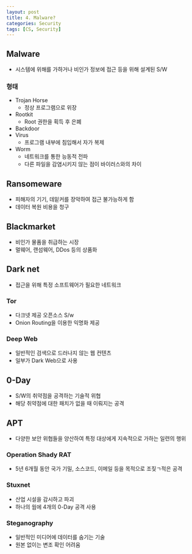 ```yaml
---
layout: post
title: 4. Malware?
categories: Security
tags: [CS, Security]
---
```


## Malware

- 시스템에 위해를 가하거나 비인가 정보에 접근 등을 위해 설계된 S/W

### 형태

- Trojan Horse
  - 정상 프로그램으로 위장
- Rootkit
  - Root 권한을 획득 후 은폐
- Backdoor
- Virus
  - 프로그램 내부에 침입해서 자가 복제
- Worm
  - 네트워크를 통한 능동적 전파
  - 다른 파일을 감염시키지 않는 점이 바이러스와의 차이

## Ransomeware

- 피해자의 기기, 데잍커를 장악하여 접근 불가능하게 함
- 데이터 복원 비용을 청구

## Blackmarket

- 비인가 물품을 취급하는 시장
- 멀웨어, 랜섬웨어, DDos 등의 상품화

## Dark net

- 접근을 위해 특정 소프트웨어가 필요한 네트워크

### Tor

- 다크넷 제공 오픈소스 S/w
- Onion Routing을 이용한 익명화 제공

### Deep Web

- 일반적인 검색으로 드러나지 않는 웹 컨텐츠
- 일부가 Dark Web으로 사용

## 0-Day

- S/W의 취약점을 공격하는 기술적 위협
- 해당 취약점에 대한 패치가 없을 때 이뤄지는 공격

## APT

- 다양한 보안 위협들을 양산하여 특정 대상에게 지속적으로 가하는 일련의 행위

### Operation Shady RAT

- 5년 6개월 동안 국가 기밀, 소스코드, 이메일 등을 목적으로 조짖ㄱ적은 공격

### Stuxnet

- 산업 시설을 감시하고 파괴
- 하나의 웜에 4개의 0-Day 공격 사용

### Steganography

- 일반적인 미디어에 데이터를 숨기는 기술
- 원본 없이는 변조 확인 어려움

